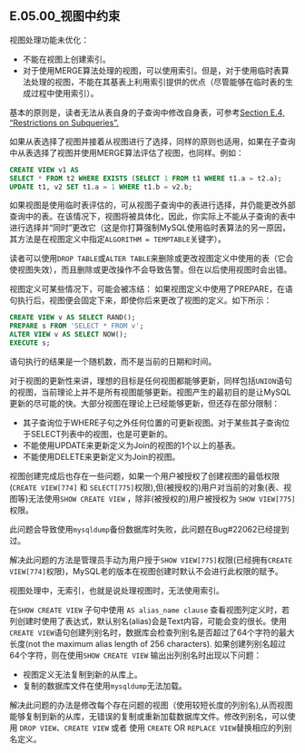 ## E.05.00_视图中约束

视图处理功能未优化：

* 不能在视图上创建索引。
* 对于使用MERGE算法处理的视图，可以使用索引。但是，对于使用临时表算法处理的视图，不能在其基表上利用索引提供的优点（尽管能够在临时表的生成过程中使用索引）。
 
基本的原则是，读者无法从表自身的子查询中修改自身表，可参考[Section E.4, “Restrictions on Subqueries”.](/E.04.00_Restrictions_on_Subqueries.md)
 
如果从表选择了视图并接着从视图进行了选择，同样的原则也适用，如果在子查询中从表选择了视图并使用MERGE算法评估了视图，也同样。例如：
```sql
CREATE VIEW v1 AS
SELECT * FROM t2 WHERE EXISTS (SELECT 1 FROM t1 WHERE t1.a = t2.a);
UPDATE t1, v2 SET t1.a = 1 WHERE t1.b = v2.b;
```
如果视图是使用临时表评估的，可从视图子查询中的表进行选择，并仍能更改外部查询中的表。在该情况下，视图将被具体化，因此，你实际上不能从子查询的表中进行选择并“同时”更改它（这是你打算强制MySQL使用临时表算法的另一原因，其方法是在视图定义中指定`ALGORITHM = TEMPTABLE`关键字）。

读者可以使用`DROP TABLE`或`ALTER TABLE`来删除或更改视图定义中使用的表（它会使视图失效），而且删除或更改操作不会导致告警。但在以后使用视图时会出错。

视图定义可某些情况下，可能会被冻结：
  如果视图定义中使用了PREPARE，在语句执行后，视图便会固定下来，即使你后来更改了视图的定义。如下所示：
```sql
CREATE VIEW v AS SELECT RAND();
PREPARE s FROM 'SELECT * FROM v';
ALTER VIEW v AS SELECT NOW();
EXECUTE s;
```
语句执行的结果是一个随机数，而不是当前的日期和时间。

对于视图的更新性来讲，理想的目标是任何视图都能够更新，同样包括`UNION`语句的视图，当前理论上并不是所有视图能够更新。视图产生的最初目的是让MySQL更新的尽可能的快。大部分视图在理论上已经能够更新，但还存在部分限制：

 * 其子查询位于WHERE子句之外任何位置的可更新视图。对于某些其子查询位于SELECT列表中的视图，也是可更新的。
 * 不能使用UPDATE来更新定义为Join的视图的1个以上的基表。
 * 不能使用DELETE来更新定义为Join的视图。
 
视图创建完成后也存在一些问题，如果一个用户被授权了创建视图的最低权限(`CREATE VIEW[774]` 和 `SELECT[775]`权限),但(被授权的)用户对当前的对象(表、视图等)无法使用`SHOW CREATE VIEW` ，除非(被授权的)用户被授权为 `SHOW VIEW[775]`权限。
 
此问题会导致使用`mysqldump`备份数据库时失败，此问题在Bug#22062已经提到过。
 
解决此问题的方法是管理员手动为用户授于`SHOW VIEW[775]`权限(已经拥有`CREATE VIEW[774]`权限)，MySQL老的版本在视图创建时默认不会进行此权限的赋予。
 
视图处理中，无索引，也就是说处理视图时，无法使用索引。
 
在`SHOW CREATE VIEW` 子句中使用 `AS alias_name clause` 查看视图列定义时，若列创建时使用了表达式，默认别名(alias)会是Text内容，可能会变的很长。使用 `CREATE VIEW`语句创建列别名时，数据库会检查列别名是否超过了64个字符的最大长度(not the maximum alias length of 256 characters). 如果创建列别名超过64个字符，则在使用`SHOW CREATE VIEW` 输出出列别名时出现以下问题：

   * 视图定义无法复制到新的从库上。
   * 复制的数据库文件在使用`mysqldump`无法加载。
 
解决此问题的办法是修改每个存在问题的视图（使用较短长度的列别名),从而视图能够复制到新的从库，无错误的复制或重新加载数据库文件。修改列别名，可以使用 `DROP VIEW`、`CREATE VIEW` 或者 使用 `CREATE` OR `REPLACE VIEW`替换相应的列别名定义。
